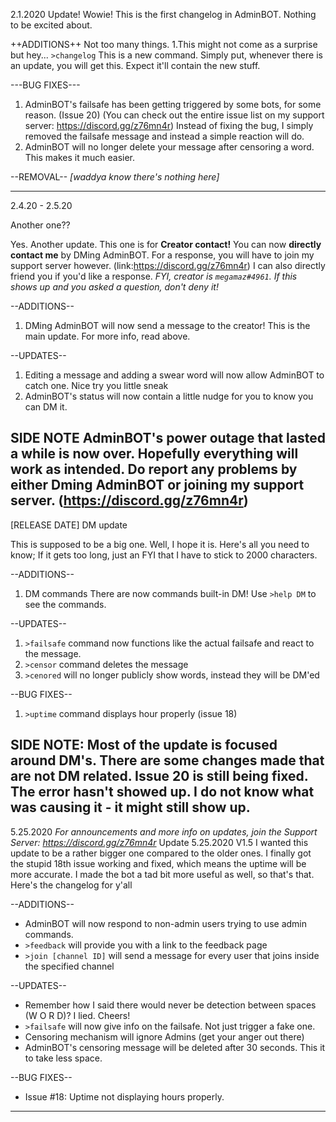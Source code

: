 2.1.2020
Update! Wowie!
This is the first changelog in AdminBOT. Nothing to be excited about.

++ADDITIONS++
Not too many things. 
1.This might not come as a surprise but hey... `>changelog`
This is a new command. Simply put, whenever there is an update, you will get this. Expect it'll contain the new stuff.

---BUG FIXES---
1. AdminBOT's failsafe has been getting triggered by some bots, for some reason. (Issue 20) (You can check out the entire issue list on my support server: https://discord.gg/z76mn4r)
Instead of fixing the bug, I simply removed the failsafe message and instead a simple reaction will do.
2. AdminBOT will no longer delete your message after censoring a word. This makes it much easier.

--REMOVAL--
_[waddya know there's nothing here]_

-----------------------------------------------------------------------------------------------------
2.4.20 - 2.5.20

Another one??

Yes. Another update. This one is for __Creator contact!__
You can now __directly contact me__ by DMing AdminBOT. 
For a response, you will have to join my support server however. (link:https://discord.gg/z76mn4r)
I can also directly friend you if you'd like a response. _FYI, creator is `megamaz#4961`. If this shows up and you asked a question, don't deny it!_

--ADDITIONS--
1. DMing AdminBOT will now send a message to the creator!
This is the main update. For more info, read above.

--UPDATES--
1. Editing a message and adding a swear word will now allow AdminBOT to catch one.
Nice try you little sneak
2. AdminBOT's status will now contain a little nudge for you to know you can DM it. 

SIDE NOTE
AdminBOT's power outage that lasted a while is now over. Hopefully everything will work as intended. Do report any problems by either Dming AdminBOT or joining my support server. (https://discord.gg/z76mn4r)
-----------------------------------------------------------------------------------------------------
[RELEASE DATE]
DM update

This is supposed to be a big one.
Well, I hope it is. Here's all you need to know;
If it gets too long, just an FYI that I have to stick to 2000 characters.

--ADDITIONS--
1. DM commands
There are now commands built-in DM! Use `>help DM` to see the commands.

--UPDATES--
1. `>failsafe` command now functions like the actual failsafe and react to the message.
2. `>censor` command deletes the message
4. `>cenored` will no longer publicly show words, instead they will be DM'ed

--BUG FIXES--
1. `>uptime` command displays hour properly (issue 18)


SIDE NOTE:
Most of the update is focused around DM's. There are some changes made that are not DM related.
Issue 20 is still being fixed. The error hasn't showed up. I do not know what was causing it - it might still show up.
-----------------------------------------------------------------------------------------------------
5.25.2020 *For announcements and more info on updates, join the Support Server: https://discord.gg/z76mn4r*
Update 5.25.2020 V1.5
I wanted this update to be a rather bigger one compared to the older ones. I finally got the stupid 18th issue working and fixed, which means the uptime will be more accurate. I made the bot a tad bit more useful as well, so that's that. Here's the changelog for y'all


--ADDITIONS--
- AdminBOT will now respond to non-admin users trying to use admin commands.
- `>feedback` will provide you with a link to the feedback page
- `>join [channel ID]` will send a message for every user that joins inside the specified channel

--UPDATES--
- Remember how I said there would never be detection between spaces (W O R D)? I lied. Cheers!
- `>failsafe` will now give info on the failsafe. Not just trigger a fake one.
- Censoring mechanism will ignore Admins (get your anger out there)
- AdminBOT's censoring message will be deleted after 30 seconds. This it to take less space.

--BUG FIXES--
- Issue #18: Uptime not displaying hours properly. 
-----------------------------------------------------------------------------------------------------